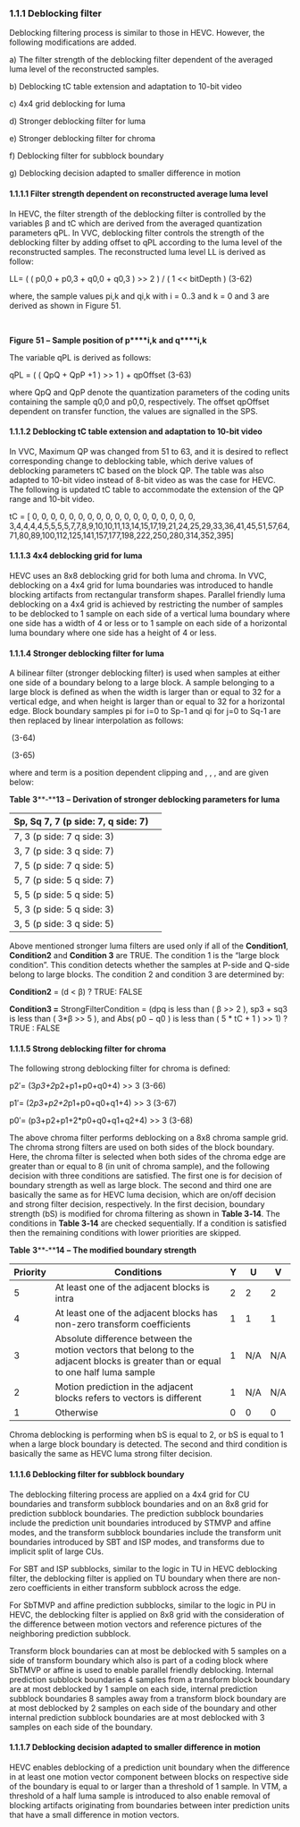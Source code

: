 ### 1.1.1    Deblocking filter

Deblocking filtering process is similar to those in HEVC. However, the following modifications are added. 

a)     The filter strength of the deblocking filter dependent of the averaged luma level of the reconstructed samples.

b)    Deblocking tC table extension and adaptation to 10-bit video

c)     4x4 grid deblocking for luma

d)    Stronger deblocking filter for luma

e)    Stronger deblocking filter for chroma

f)     Deblocking filter for subblock boundary

g)    Deblocking decision adapted to smaller difference in motion

#### 1.1.1.1    Filter strength dependent on reconstructed average luma level

In HEVC, the filter strength of the deblocking filter is controlled by the variables β and tC which are derived from the averaged quantization parameters qPL. In VVC, deblocking filter controls the strength of the deblocking filter by adding offset to qPL according to the luma level of the reconstructed samples. The reconstructed luma level LL is derived as follow:

LL= ( ( p0,0 + p0,3 + q0,0 + q0,3 ) >> 2 ) / ( 1 << bitDepth )             (3-62)

where, the sample values pi,k and qi,k with i = 0..3 and k = 0 and 3 are derived as shown in Figure 51.

 

​                               

**Figure** **51** **–** **Sample position of p****i,k** **and q****i,k**

 

The variable qPL is derived as follows:

qPL = ( ( QpQ + QpP +1 ) >> 1 ) + qpOffset                (3-63)

where QpQ and QpP denote the quantization parameters of the coding units containing the sample q0,0 and p0,0, respectively. The offset qpOffset dependent on transfer function, the values are signalled in the SPS.  

#### 1.1.1.2    Deblocking tC table extension and adaptation to 10-bit video

In VVC, Maximum QP was changed from 51 to 63, and it is desired to reflect corresponding change to deblocking table, which derive values of deblocking parameters tC based on the block QP. The table was also adapted to 10-bit video instead of 8-bit video as was the case for HEVC. The following is updated tC table to accommodate the extension of the QP range and 10-bit video.

tC = [ 0, 0, 0, 0, 0, 0, 0, 0, 0, 0, 0, 0, 0, 0, 0, 0, 0, 0, 3,4,4,4,4,5,5,5,5,7,7,8,9,10,10,11,13,14,15,17,19,21,24,25,29,33,36,41,45,51,57,64,71,80,89,100,112,125,141,157,177,198,222,250,280,314,352,395]

#### 1.1.1.3 4x4 deblocking grid for luma

HEVC uses an 8x8 deblocking grid for both luma and chroma. In VVC, deblocking on a 4x4 grid for luma boundaries was introduced to handle blocking artifacts from rectangular transform shapes. Parallel friendly luma deblocking on a 4x4 grid is achieved by restricting the number of samples to be deblocked to 1 sample on each side of a vertical luma boundary where one side has a width of 4 or less or to 1 sample on each side of a horizontal luma boundary where one side has a height of 4 or less.

#### 1.1.1.4    Stronger deblocking filter for luma

A bilinear filter (stronger deblocking filter) is used when samples at either one side of a boundary belong to a large block. A sample belonging to a large block is defined as when the width is larger than or equal to 32 for a vertical edge, and when height is larger than or equal to 32 for a horizontal edge. Block boundary samples pi for i=0 to Sp-1 and qi for j=0 to Sq-1 are then replaced by linear interpolation as follows:

​       (3-64)

​     (3-65)

where   and   term is a position dependent clipping and   ,   ,   ,   and   are given below:

**Table** **3****‑****13** **–** **Derivation of stronger deblocking parameters for luma**

| Sp, Sq  7, 7  (p side: 7,  q side: 7) |      |
| ------------------------------------- | ---- |
| 7, 3   (p side: 7  q side: 3)         |      |
| 3, 7   (p side: 3  q side: 7)         |      |
| 7, 5   (p side: 7  q side: 5)         |      |
| 5, 7   (p side: 5  q side: 7)         |      |
| 5, 5   (p side: 5  q side: 5)         |      |
| 5, 3   (p side: 5  q side: 3)         |      |
| 3, 5   (p side: 3  q side: 5)         |      |

Above mentioned stronger luma filters are used only if all of the **Condition1**, **Condition2** and **Condition 3** are TRUE. The condition 1 is the “large block condition”. This condition detects whether the samples at P-side and Q-side belong to large blocks. The condition 2 and condition 3 are determined by: 

**Condition2** = (d < β) ? TRUE: FALSE

**Condition3 =** StrongFilterCondition = (dpq is less than ( β >> 2 ), sp3 + sq3 is less than ( 3*β >> 5 ), and Abs( p0 − q0 ) is less than ( 5 * tC + 1 ) >> 1) ? TRUE : FALSE

#### 1.1.1.5    Strong deblocking filter for chroma

The following strong deblocking filter for chroma is defined:

p2′= (3*p3+2*p2+p1+p0+q0+4) >> 3                     (3-66)

p1′= (2*p3+p2+2*p1+p0+q0+q1+4) >> 3                  (3-67)

p0′= (p3+p2+p1+2*p0+q0+q1+q2+4) >> 3                  (3-68)

The above chroma filter performs deblocking on a 8x8 chroma sample grid. The chroma strong filters are used on both sides of the block boundary. Here, the chroma filter is selected when both sides of the chroma edge are greater than or equal to 8 (in unit of chroma sample), and the following decision with three conditions are satisfied. The first one is for decision of boundary strength as well as large block. The second and third one are basically the same as for HEVC luma decision, which are on/off decision and strong filter decision, respectively. In the first decision, boundary strength (bS) is modified for chroma filtering as shown in **Table 3‑14**. The conditions in **Table 3‑14** are checked sequentially. If a condition is satisfied then the remaining conditions with lower priorities are skipped.

**Table** **3****‑****14** **–** **The modified boundary strength**

| Priority | Conditions                                                   | Y    | U    | V    |
| -------- | ------------------------------------------------------------ | ---- | ---- | ---- |
| 5        | At  least one of the adjacent blocks is intra                | 2    | 2    | 2    |
| 4        | At  least one of the adjacent blocks has non-zero transform coefficients | 1    | 1    | 1    |
| 3        | Absolute  difference between the motion vectors that belong to the adjacent blocks is  greater than or equal to one half luma sample | 1    | N/A  | N/A  |
| 2        | Motion  prediction in the adjacent blocks refers to vectors is different | 1    | N/A  | N/A  |
| 1        | Otherwise                                                    | 0    | 0    | 0    |

 

Chroma deblocking is performing when bS is equal to 2, or bS is equal to 1 when a large block boundary is detected. The second and third condition is basically the same as HEVC luma strong filter decision.

#### 1.1.1.6    Deblocking filter for subblock boundary

The deblocking filtering process are applied on a 4x4 grid for CU boundaries and transform subblock boundaries and on an 8x8 grid for prediction subblock boundaries. The prediction subblock boundaries include the prediction unit boundaries introduced by STMVP and affine modes, and the transform subblock boundaries include the transform unit boundaries introduced by SBT and ISP modes, and transforms due to implicit split of large CUs. 

For SBT and ISP subblocks, similar to the logic in TU in HEVC deblocking filter, the deblocking filter is applied on TU boundary when there are non-zero coefficients in either transform subblock across the edge. 

For SbTMVP and affine prediction subblocks, similar to the logic in PU in HEVC, the deblocking filter is applied on 8x8 grid with the consideration of the difference between motion vectors and reference pictures of the neighboring prediction subblock.

Transform block boundaries can at most be deblocked with 5 samples on a side of transform boundary which also is part of a coding block where SbTMVP or affine is used to enable parallel friendly deblocking. Internal prediction subblock boundaries 4 samples from a transform block boundary are at most deblocked by 1 sample on each side, internal prediction subblock boundaries 8 samples away from a transform block boundary are at most deblocked by 2 samples on each side of the boundary and other internal prediction subblock boundaries are at most deblocked with 3 samples on each side of the boundary.

#### 1.1.1.7    Deblocking decision adapted to smaller difference in motion

HEVC enables deblocking of a prediction unit boundary when the difference in at least one motion vector component between blocks on respective side of the boundary is equal to or larger than a threshold of 1 sample. In VTM, a threshold of a half luma sample is introduced to also enable removal of blocking artifacts originating from boundaries between inter prediction units that have a small difference in motion vectors.